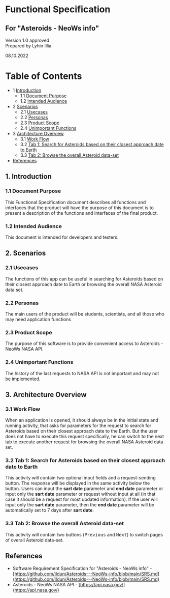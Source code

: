 # Functional Specification
## For "Asteroids - NeoWs info"

Version 1.0 approved  
Prepared by Lyhin Illia  
 
08.10.2022

Table of Contents
================
* 1 [Introduction](introduction)
   * 1.1 [Document Purpose](document-purpose)
   * 1.2 [Intended Audience](Intended-Audience)
* 2 [Scenarios](scenarios)
   * 2.1 [Usecases](usecases)
   * 2.2 [Personas](personas)
   * 2.3 [Product Scope](product-scope)
   * 2.4 [Unimportant Functions](unimportant-functions)
* 3 [Architecture Overview](architecture-overview)
   * 3.1 [Work Flow](work-flow)
   * 3.2 [Tab 1: Search for Asteroids based on their closest approach date to Earth](tab1)
   * 3.3 [Tab 2: Browse the overall Asteroid data-set](tab2)
* [References](references)

## 1. Introduction  
### 1.1 Document Purpose
  This Functional Specification document describes all functions and interfaces that the product will have the purpose of this document is to present a description of the functions and interfaces of the final product. 
### 1.2 Intended Audience
This document is intended for developers and testers.

## 2. Scenarios
### 2.1 Usecases
The functions of this app can be useful in searching for Asteroids based on their closest approach date to Earth or browsing the overall NASA Asteroid data set.
### 2.2 Personas
The main users of the product will be students, scientists, and all those who may need application functions
 
### 2.3 Product Scope
The purpose of this software is to provide convenient access to Asteroids - NeoWs NASA API. 

### 2.4 Unimportant Functions
The history of the last requests to NASA API is not important and may not be implemented. 

## 3. Architecture Overview
### 3.1 Work Flow
When an application is opened, it should always be in the initial state and running activity, that asks for parameters for the request to search for Asteroids based on their closest approach date to the Earth. But the user does not have to execute this request specifically, he can switch to the next tab to execute another request for browsing the overall NASA Asteroid data set.

### 3.2 Tab 1: Search for Asteroids based on their closest approach date to Earth
This activity will contain two optional input fields and a request-sending button. The response will be displayed in the same activity below the button.
Users can input the **sart date** parameter and **end date** parameter or input only the **sart date** parameter or request without input at all (in that case it should be a request for most updated information). If the user will input only the **sart date** parameter, then the **end date** parameter will be automatically set to 7 days after **sart date**.
### 3.3 Tab 2: Browse the overall Asteroid data-set
This activity will contain two buttons (<kbd>Previous</kbd> and <kbd>Next</kbd>) to switch pages of overall Asteroid data-set. 
  
  
## References
* Software Requirement Specification for "Asteroids - NeoWs info" -[https://github.com/ildun/Asteroids---NeoWs-info/blob/main/SRS.md](https://github.com/ildun/Asteroids---NeoWs-info/blob/main/SRS.md)
* Asteroids - NeoWs NASA API - [https://api.nasa.gov/](https://api.nasa.gov/)
